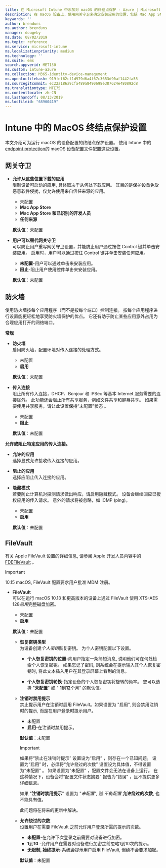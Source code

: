 ```yaml
---
title: 在 Microsoft Intune 中添加对 macOS 的终结点保护 - Azure | Microsoft Docs
description: 在 macOS 设备上，使用网关守卫来确定安装应用的位置，包括 Mac App Store。 此外，还可以使用 Microsoft Intune 启用或配置防火墙，以允许使用特定应用、阻止使用特定应用、使用隐藏模式，甚至阻止特定类型的传入连接。
keywords: ''
author: brenduns
ms.author: brenduns
manager: dougeby
ms.date: 08/02/2019
ms.topic: reference
ms.service: microsoft-intune
ms.localizationpriority: medium
ms.technology: ''
ms.suite: ems
search.appverid: MET150
ms.custom: intune-azure
ms.collection: M365-identity-device-management
ms.openlocfilehash: 919fef62cf1d979d6a4f67c3653d90af1442fa55
ms.sourcegitcommit: ec22a186a9cfa489a8490698e387624e480892d8
ms.translationtype: MTE75
ms.contentlocale: zh-CN
ms.lasthandoff: 08/13/2019
ms.locfileid: "68960419"
---
```

# <a name="macos-endpoint-protection-settings-in-intune"></a>Intune 中的 MacOS 终结点保护设置  

本文介绍可为运行 macOS 的设备配置的终结点保护设置。 使用 Intune 中的[endpoint protection](endpoint-protection-configure.md)的 macOS 设备配置文件配置这些设置。  

## <a name="gatekeeper"></a>网关守卫  

- **允许从这些位置下载的应用**  
  限制设备可启动的应用, 具体取决于从何处下载应用。 其目的是保护设备免受恶意软件侵扰，仅允许使用来自信任来源的应用。  

  - 未配置   
  - **Mac App Store**  
  - **Mac App Store 和已识别的开发人员**  
  - **任何来源**  

  **默认值**：未配置  

- **用户可以替代网关守卫**  
  可以防止用户重写网关守卫设置，并能防止用户通过按住 Control 键并单击安装应用。 启用时，用户可以通过按住 Control 键并单击安装任何应用。  
 
  - **未配置**-用户可以通过单击来安装应用。  
  - **阻止**-阻止用户使用控件单击来安装应用。  

  **默认值**：未配置  

## <a name="firewall"></a>防火墙  

使用防火墙按每个应用程序（而不是按每个端口）控制连接。 按每个应用程序进行设置能更轻松地享受防火墙保护的优点。 它还有助于防止某些应用意外占用为合理应用打开的网络端口。  

**常规**
- **防火墙**  
  启用防火墙，配置环境对传入连接的处理方式。  
  - 未配置   
  - **启用**  

  **默认值**：未配置  

- **传入连接**  
  阻止所有传入连接，DHCP、Bonjour 和 IPSec 等基本 Internet 服务需要的连接除外。 此功能还会阻止所有共享服务，例如文件共享和屏幕共享。 如果需要使用共享服务，请让此设置保持“未配置”状态  。  
  - 未配置   
  - **阻止**  

  **默认值**：未配置  

**允许或阻止特定应用的传入连接。**  

  - **允许的应用**  
    选择显式允许接收传入连接的应用。  

  - **阻止的应用**  
    选择应阻止传入连接的应用。  

  - **隐藏模式**  
    若要防止计算机对探测请求做出响应，请启用隐藏模式。 设备会继续回应已授权应用的传入请求。 意外的请求将被忽略，如 ICMP (ping)。  
    - 未配置   
    - **启用**  

    **默认值**：未配置  

## <a name="filevault"></a>FileVault  
有关 Apple FileVault 设置的详细信息, 请参阅 Apple 开发人员内容中的[FDEFileVault](https://developer.apple.com/documentation/devicemanagement/fdefilevault) 。 

> [!IMPORTANT]  
> 10.15 macOS, FileVault 配置要求用户批准 MDM 注册。 

- **FileVault**  
  可以在运行 macOS 10.13 和更高版本的设备上通过 FileVault 使用 XTS-AES 128*启用*完整磁盘加密。  
  - 未配置   
  - **启用**  

  **默认值**：未配置  

  - **恢复密钥类型**  
    为设备创建*个人密钥*恢复密钥。 为个人密钥配置以下设置。  

    - **个人恢复密钥的位置**-向用户指定一条简短消息, 说明他们可在何处检索个人恢复密钥。 如果忘记了密码, 则系统会在提示输入其个人恢复密钥时, 将此文本插入用户在其登录屏幕上看到的消息。  
      
    - **个人恢复密钥轮换**-指定设备的个人恢复密钥将旋转的频率。 您可以选择 "**未配置**" 或 " **1**到**12**个月" 的默认值。  

  - **注销时禁用提示**  
    禁止提示用户在注销时启用 FileVault。如果设置为 "启用", 则会禁用注销时的提示, 而是在用户登录时提示用户。  
    - 未配置   
    - **启用**-在注销时禁用提示。

    **默认值**：未配置  

     > [!IMPORTANT]  
     > 如果将“禁止在注销时提示”  设置设为“启用”  ，则存在一个已知问题。 设置为“启用”  时，必须将“允许绕过的次数”  设置设为具体值，不得设置为“未配置”  。 如果设置为“未配置”  ，配置文件会无法在设备上运行。 在这种情况下，设备会将“配置文件状态摘要”  报告为“错误”  ，且不提供更多详细信息。
     > 
     > 如果 "**注销时禁用提示**" 设置为 "*未配置*", 则 *不能配置* **允许绕过的次数**, 也不能具有值。  
     > 
     > 此问题将在将来的更新中解决。 

  - **允许绕过的次数**  
  设置用户在需要 FileVault 之前允许用户登录所需的提示的次数。  

    - **未配置**-在允许下次登录之前需要对设备进行加密。  
    - **1**到**10** -允许用户在需要对设备进行加密之前忽略1到10次的提示。  
    - **无限制, 始终提示**-系统会提示用户启用 FileVault, 但绝不会要求加密。  
 
    **默认值**：未配置  


